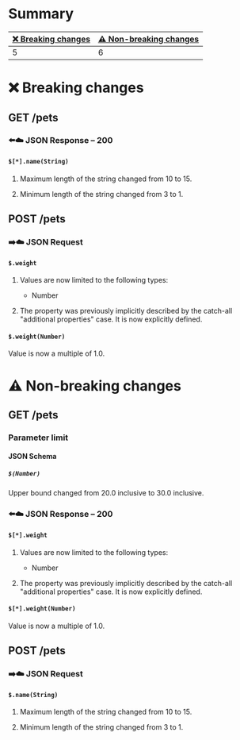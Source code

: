 # Summary

| [❌ Breaking changes](#breaking-changes) | [⚠️ Non-breaking changes](#non-breaking-changes) |
|------------------------------------------|--------------------------------------------------|
| 5                                        | 6                                                |

# <span id="breaking-changes"></span>❌ Breaking changes

## **GET** /pets

### ⬅️☁️ JSON Response – 200

#### `$[*].name(String)`

1.  Maximum length of the string changed from 10 to 15.

2.  Minimum length of the string changed from 3 to 1.

## **POST** /pets

### ➡️☁️ JSON Request

#### `$.weight`

1.  Values are now limited to the following types:

    -   Number

2.  The property was previously implicitly described by the catch-all
    "additional properties" case. It is now explicitly defined.

#### `$.weight(Number)`

Value is now a multiple of 1.0.

# <span id="non-breaking-changes"></span>⚠️ Non-breaking changes

## **GET** /pets

### Parameter limit

#### JSON Schema

##### `$(Number)`

Upper bound changed from 20.0 inclusive to 30.0 inclusive.

### ⬅️☁️ JSON Response – 200

#### `$[*].weight`

1.  Values are now limited to the following types:

    -   Number

2.  The property was previously implicitly described by the catch-all
    "additional properties" case. It is now explicitly defined.

#### `$[*].weight(Number)`

Value is now a multiple of 1.0.

## **POST** /pets

### ➡️☁️ JSON Request

#### `$.name(String)`

1.  Maximum length of the string changed from 10 to 15.

2.  Minimum length of the string changed from 3 to 1.
